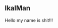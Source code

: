 IkalMan
------------------------------------------------------------------------------

Hello my name is shit!!!
